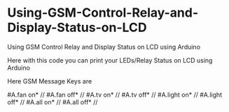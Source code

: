# Using-GSM-Control-Relay-and-Display-Status-on-LCD
Using  GSM  Control Relay and Display Status on LCD using Arduino

Here 
with this code you can print your LEDs/Relay Status on LCD using Arduino 

Here GSM Message Keys  are 

#A.fan on*                          //
#A.fan off*                        //
#A.tv on*                         //
#A.tv off*                        //
#A.light on*                       //
#A.light off*                        //
#A.all on*                              //
#A.all off*                               //
